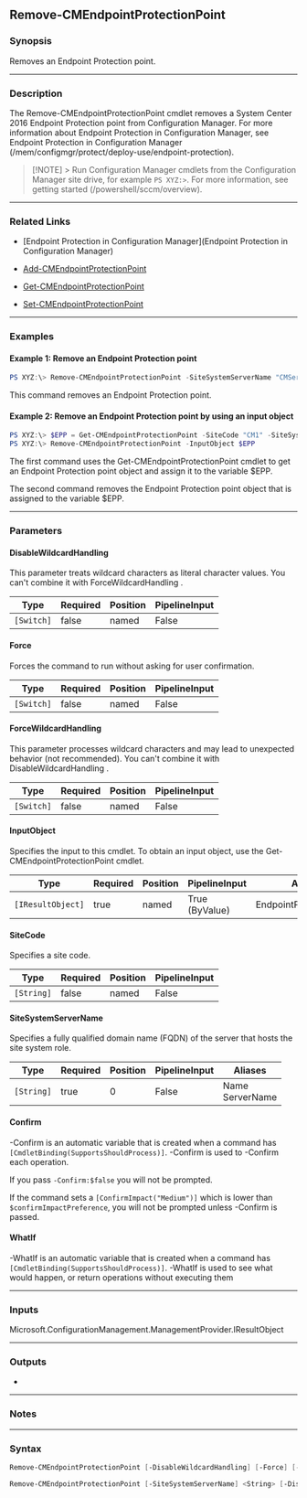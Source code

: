Remove-CMEndpointProtectionPoint
--------------------------------




### Synopsis
Removes an Endpoint Protection point.



---


### Description

The Remove-CMEndpointProtectionPoint cmdlet removes a System Center 2016 Endpoint Protection point from Configuration Manager. For more information about Endpoint Protection in Configuration Manager, see Endpoint Protection in Configuration Manager (/mem/configmgr/protect/deploy-use/endpoint-protection).



> [!NOTE] > Run Configuration Manager cmdlets from the Configuration Manager site drive, for example `PS XYZ:>`. For more information, see getting started (/powershell/sccm/overview).



---


### Related Links
* [Endpoint Protection in Configuration Manager](Endpoint Protection in Configuration Manager)



* [Add-CMEndpointProtectionPoint](Add-CMEndpointProtectionPoint)



* [Get-CMEndpointProtectionPoint](Get-CMEndpointProtectionPoint)



* [Set-CMEndpointProtectionPoint](Set-CMEndpointProtectionPoint)





---


### Examples
#### Example 1: Remove an Endpoint Protection point
```PowerShell
PS XYZ:\> Remove-CMEndpointProtectionPoint -SiteSystemServerName "CMServer01.Contoso.com" -SiteCode "CM1"
```
This command removes an Endpoint Protection point.
#### Example 2: Remove an Endpoint Protection point by using an input object
```PowerShell
PS XYZ:\> $EPP = Get-CMEndpointProtectionPoint -SiteCode "CM1" -SiteSystemServerName "CMServer01.Contoso.com"
PS XYZ:\> Remove-CMEndpointProtectionPoint -InputObject $EPP
```
The first command uses the Get-CMEndpointProtectionPoint cmdlet to get an Endpoint Protection point object and assign it to the variable $EPP.


The second command removes the Endpoint Protection point object that is assigned to the variable $EPP.


---


### Parameters
#### **DisableWildcardHandling**

This parameter treats wildcard characters as literal character values. You can't combine it with ForceWildcardHandling .






|Type      |Required|Position|PipelineInput|
|----------|--------|--------|-------------|
|`[Switch]`|false   |named   |False        |



#### **Force**

Forces the command to run without asking for user confirmation.






|Type      |Required|Position|PipelineInput|
|----------|--------|--------|-------------|
|`[Switch]`|false   |named   |False        |



#### **ForceWildcardHandling**

This parameter processes wildcard characters and may lead to unexpected behavior (not recommended). You can't combine it with DisableWildcardHandling .






|Type      |Required|Position|PipelineInput|
|----------|--------|--------|-------------|
|`[Switch]`|false   |named   |False        |



#### **InputObject**

Specifies the input to this cmdlet. To obtain an input object, use the Get-CMEndpointProtectionPoint cmdlet.






|Type             |Required|Position|PipelineInput |Aliases                |
|-----------------|--------|--------|--------------|-----------------------|
|`[IResultObject]`|true    |named   |True (ByValue)|EndpointProtectionPoint|



#### **SiteCode**

Specifies a site code.






|Type      |Required|Position|PipelineInput|
|----------|--------|--------|-------------|
|`[String]`|false   |named   |False        |



#### **SiteSystemServerName**

Specifies a fully qualified domain name (FQDN) of the server that hosts the site system role.






|Type      |Required|Position|PipelineInput|Aliases            |
|----------|--------|--------|-------------|-------------------|
|`[String]`|true    |0       |False        |Name<br/>ServerName|



#### **Confirm**
-Confirm is an automatic variable that is created when a command has ```[CmdletBinding(SupportsShouldProcess)]```.
-Confirm is used to -Confirm each operation.

If you pass ```-Confirm:$false``` you will not be prompted.


If the command sets a ```[ConfirmImpact("Medium")]``` which is lower than ```$confirmImpactPreference```, you will not be prompted unless -Confirm is passed.

#### **WhatIf**
-WhatIf is an automatic variable that is created when a command has ```[CmdletBinding(SupportsShouldProcess)]```.
-WhatIf is used to see what would happen, or return operations without executing them


---


### Inputs
Microsoft.ConfigurationManagement.ManagementProvider.IResultObject





---


### Outputs
* 






---


### Notes




---


### Syntax
```PowerShell
Remove-CMEndpointProtectionPoint [-DisableWildcardHandling] [-Force] [-ForceWildcardHandling] -InputObject <IResultObject> [-Confirm] [-WhatIf] [<CommonParameters>]
```
```PowerShell
Remove-CMEndpointProtectionPoint [-SiteSystemServerName] <String> [-DisableWildcardHandling] [-Force] [-ForceWildcardHandling] [-SiteCode <String>] [-Confirm] [-WhatIf] [<CommonParameters>]
```
